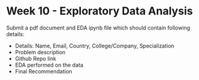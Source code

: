 # Week 10 - Exploratory Data Analysis

Submit a pdf document and EDA ipynb file which should contain following details:

- Details: Name, Email, Country, College/Company, Specialization
- Problem description
- Github Repo link
- EDA performed on the data
- Final Recommendation
